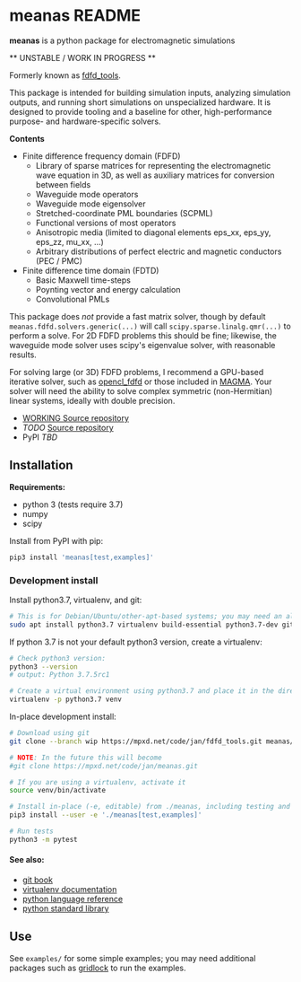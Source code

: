 # meanas README

**meanas** is a python package for electromagnetic simulations

** UNSTABLE / WORK IN PROGRESS **

Formerly known as [fdfd_tools](https://mpxd.net/code/jan/fdfd_tools).

This package is intended for building simulation inputs, analyzing
simulation outputs, and running short simulations on unspecialized hardware.
It is designed to provide tooling and a baseline for other, high-performance
purpose- and hardware-specific solvers.


**Contents**
- Finite difference frequency domain (FDFD)
    * Library of sparse matrices for representing the electromagnetic wave
    equation in 3D, as well as auxiliary matrices for conversion between fields
    * Waveguide mode operators
    * Waveguide mode eigensolver
    * Stretched-coordinate PML boundaries (SCPML)
    * Functional versions of most operators
    * Anisotropic media (limited to diagonal elements eps_xx, eps_yy, eps_zz, mu_xx, ...)
    * Arbitrary distributions of perfect electric and magnetic conductors (PEC / PMC)
- Finite difference time domain (FDTD)
    * Basic Maxwell time-steps
    * Poynting vector and energy calculation
    * Convolutional PMLs

This package does *not* provide a fast matrix solver, though by default
`meanas.fdfd.solvers.generic(...)` will call
`scipy.sparse.linalg.qmr(...)` to perform a solve.
For 2D FDFD problems this should be fine; likewise, the waveguide mode
solver uses scipy's eigenvalue solver, with reasonable results.

For solving large (or 3D) FDFD problems, I recommend a GPU-based iterative
solver, such as [opencl_fdfd](https://mpxd.net/code/jan/opencl_fdfd) or
those included in [MAGMA](http://icl.cs.utk.edu/magma/index.html). Your
solver will need the ability to solve complex symmetric (non-Hermitian)
linear systems, ideally with double precision.

- [WORKING Source repository](https://mpxd.net/code/jan/fdfd_tools/src/branch/wip)
- *TODO* [Source repository](https://mpxd.net/code/jan/meanas)
- PyPI *TBD*


## Installation

**Requirements:**
* python 3 (tests require 3.7)
* numpy
* scipy


Install from PyPI with pip:
```bash
pip3 install 'meanas[test,examples]'
```

### Development install
Install python3.7, virtualenv, and git:
```bash
# This is for Debian/Ubuntu/other-apt-based systems; you may need an alternative command
sudo apt install python3.7 virtualenv build-essential python3.7-dev git
```

If python 3.7 is not your default python3 version, create a virtualenv:
```bash
# Check python3 version:
python3 --version
# output: Python 3.7.5rc1

# Create a virtual environment using python3.7 and place it in the directory `venv/`
virtualenv -p python3.7 venv
```

In-place development install:
```bash
# Download using git
git clone --branch wip https://mpxd.net/code/jan/fdfd_tools.git meanas/

# NOTE: In the future this will become
#git clone https://mpxd.net/code/jan/meanas.git

# If you are using a virtualenv, activate it
source venv/bin/activate

# Install in-place (-e, editable) from ./meanas, including testing and example dependencies ([test, examples])
pip3 install --user -e './meanas[test,examples]'

# Run tests
python3 -m pytest
```

#### See also:
- [git book](https://git-scm.com/book/en/v2)
- [virtualenv documentation](https://virtualenv.pypa.io/en/stable/userguide/)
- [python language reference](https://docs.python.org/3/reference/index.html)
- [python standard library](https://docs.python.org/3/library/index.html)


## Use

See `examples/` for some simple examples; you may need additional
packages such as [gridlock](https://mpxd.net/code/jan/gridlock)
to run the examples.
